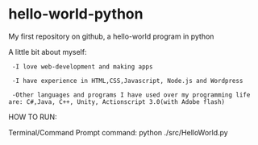 # hello-world-python
My first repository on github, a hello-world program in python

A little bit about myself:

     -I love web-development and making apps
  
     -I have experience in HTML,CSS,Javascript, Node.js and Wordpress

     -Other languages and programs I have used over my programming life are: C#,Java, C++, Unity, Actionscript 3.0(with Adobe flash)

HOW TO RUN:

Terminal/Command Prompt command: python ./src/HelloWorld.py
